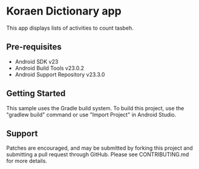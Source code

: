 Koraen Dictionary app
===================================

This app displays lists of activities to count tasbeh.


Pre-requisites
--------------

- Android SDK v23
- Android Build Tools v23.0.2
- Android Support Repository v23.3.0

Getting Started
---------------

This sample uses the Gradle build system. To build this project, use the
"gradlew build" command or use "Import Project" in Android Studio.

Support
-------


Patches are encouraged, and may be submitted by forking this project and
submitting a pull request through GitHub. Please see CONTRIBUTING.md for more details.

